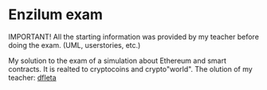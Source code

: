 # Enzilum exam

IMPORTANT! All the starting information was provided by my teacher before doing the exam. (UML, userstories, etc.)

My solution to the exam of a simulation about Ethereum and smart contracts. It is realted to cryptocoins and crypto"world". The olution of my teacher: [dfleta](https://github.com/dfleta/EnZinIum)